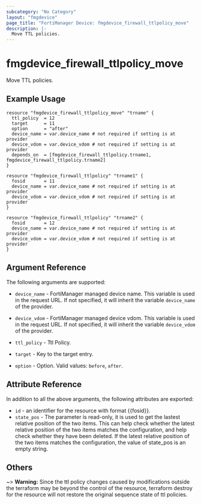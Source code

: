 ```yaml
---
subcategory: "No Category"
layout: "fmgdevice"
page_title: "FortiManager Device: fmgdevice_firewall_ttlpolicy_move"
description: |-
  Move TTL policies.
---
```


# fmgdevice_firewall_ttlpolicy_move
Move TTL policies.

## Example Usage

```hcl
resource "fmgdevice_firewall_ttlpolicy_move" "trname" {
  ttl_policy  = 12
  target      = 11
  option      = "after"
  device_name = var.device_name # not required if setting is at provider
  device_vdom = var.device_vdom # not required if setting is at provider
  depends_on  = [fmgdevice_firewall_ttlpolicy.trname1, fmgdevice_firewall_ttlpolicy.trname2]
}

resource "fmgdevice_firewall_ttlpolicy" "trname1" {
  fosid       = 11
  device_name = var.device_name # not required if setting is at provider
  device_vdom = var.device_vdom # not required if setting is at provider
}

resource "fmgdevice_firewall_ttlpolicy" "trname2" {
  fosid       = 12
  device_name = var.device_name # not required if setting is at provider
  device_vdom = var.device_vdom # not required if setting is at provider
}
```

## Argument Reference


The following arguments are supported:

* `device_name` - FortiManager managed device name. This variable is used in the request URL. If not specified, it will inherit the variable `device_name` of the provider.
* `device_vdom` - FortiManager managed device vdom. This variable is used in the request URL. If not specified, it will inherit the variable `device_vdom` of the provider.
* `ttl_policy` - Ttl Policy.

* `target` - Key to the target entry.
* `option` - Option. Valid values: `before`, `after`.


## Attribute Reference

In addition to all the above arguments, the following attributes are exported:
* `id` - an identifier for the resource with format {{fosid}}.
* `state_pos` - The parameter is read-only, it is used to get the lastest relative position of the two items. This can help check whether the latest relative position of the two items matches the configuration, and help check whether they have been deleted. If the latest relative position of the two items matches the configuration, the value of state_pos is an empty string.

## Others

~> **Warning:** Since the ttl policy changes caused by modifications outside the terraform may be beyond the control of the resource, terraform destroy for the resource will not restore the original sequence state of ttl policies.
